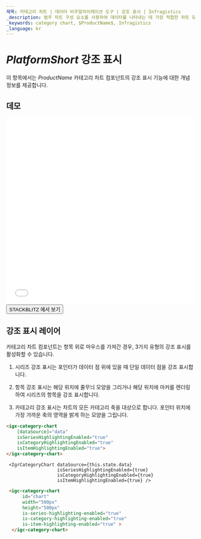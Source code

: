 ```yaml
---
제목: 카테고리 차트 | 데이터 비주얼라이제이션 도구 | 강조 표시 | Infragistics
_description: 범주 차트 구성 요소를 사용하여 데이터를 나타내는 데 가장 적합한 차트 유형을 분석하고 자동으로 선택합니다. 시각화를위한 차트 유형에 대해 알아보십시오.
_keywords: category chart, $ProductName$, Infragistics
_language: kr
---
```

# $PlatformShort$ 강조 표시

이 항목에서는 $ProductName$ 카테고리 차트 컴포넌트의 강조 표시 기능에 대한 개념 정보를 제공합니다.

## 데모
<div class="sample-container loading" style="height: 500px">
    <iframe id="category-chart-highlighting-iframe" src='{environment:dvDemosBaseUrl}/charts/category-chart-highlighting' width="100%" height="100%" seamless frameBorder="0" onload="onXPlatSampleIframeContentLoaded(this);"></iframe>
</div>
<div>
    <button data-localize="stackblitz" class="stackblitz-btn"   data-iframe-id="category-chart-highlighting-iframe" data-demos-base-url="{environment:dvDemosBaseUrl}">STACKBLITZ 에서 보기
    </button>
<sample-button src="charts/category-chart/highlighting"></sample-button>

</div>
<div class="divider--half"></div>


## 강조 표시 레이어

카테고리 차트 컴포넌트는 항목 위로 마우스를 가져간 경우, 3가지 유형의 강조 표시를 활성화할 수 있습니다.

1. 시리즈 강조 표시는 포인터가 데이터 점 위에 있을 때 단일 데이터 점을 강조 표시합니다.

1. 항목 강조 표시는 해당 위치에 줄무늬 모양을 그리거나 해당 위치에 마커를 렌더링하여 시리즈의 항목을 강조 표시합니다.

1. 카테고리 강조 표시는 차트의 모든 카테고리 축을 대상으로 합니다. 포인터 위치에 가장 가까운 축의 영역을 밝게 하는 모양을 그립니다.


```html
<igx-category-chart
    [dataSource]="data"
    isSeriesHighlightingEnabled="true"
    isCategoryHighlightingEnabled="true"
    isItemHighlightingEnabled="true">
</igx-category-chart>
```

```tsx
 <IgrCategoryChart dataSource={this.state.data}
                   isSeriesHighlightingEnabled={true}
                   isCategoryHighlightingEnabled={true}
                   isItemHighlightingEnabled={true} />
```
```html
 <igc-category-chart
      id="chart"
      width="500px"
      height="500px"
      is-series-highlighting-enabled="true"
      is-category-highlighting-enabled="true"
      is-item-highlighting-enabled="true" >
  </igc-category-chart>
```
